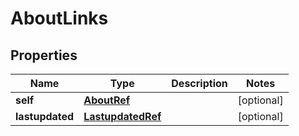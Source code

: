 

# AboutLinks

## Properties

Name | Type | Description | Notes
------------ | ------------- | ------------- | -------------
**self** | [**AboutRef**](AboutRef.md) |  |  [optional]
**lastupdated** | [**LastupdatedRef**](LastupdatedRef.md) |  |  [optional]





